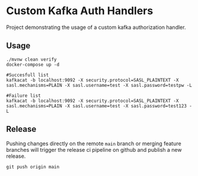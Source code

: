 # Custom Kafka Auth Handlers

Project demonstrating the usage of a custom kafka authorization handler.

## Usage

```
./mvnw clean verify
docker-compose up -d

#Succesfull list
kafkacat -b localhost:9092 -X security.protocol=SASL_PLAINTEXT -X sasl.mechanisms=PLAIN -X sasl.username=test -X sasl.password=testpw -L

#Failure list
kafkacat -b localhost:9092 -X security.protocol=SASL_PLAINTEXT -X sasl.mechanisms=PLAIN -X sasl.username=test -X sasl.password=test123 -L
```

## Release

Pushing changes directly on the remote `main` branch or merging feature branches will trigger the release ci pipeline on
github and publish a new release.

```
git push origin main
```
